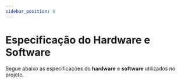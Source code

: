 ```yaml
---
sidebar_position: 6
---
```


# Especificação do Hardware e Software

Segue abaixo as especificações do **hardware** e **software** utilizados no projeto.

